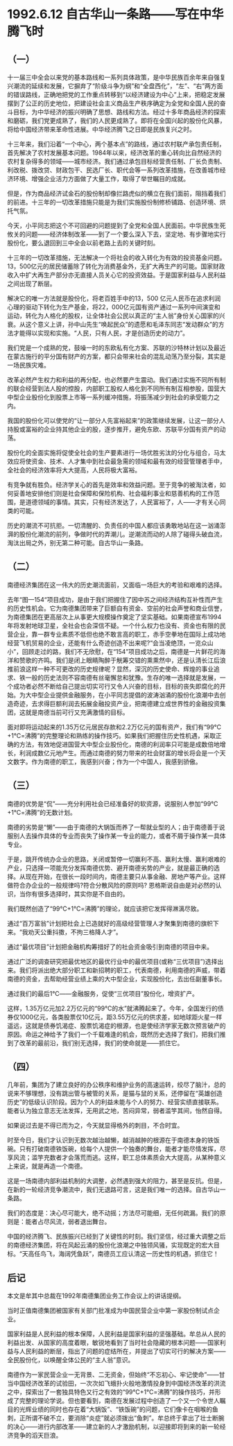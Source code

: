 # 1992.6.12 自古华山一条路——写在中华腾飞时

## （一）

十一届三中全会以来党的基本路线和一系列具体政策，是中华民族百余年来自强复兴潮流的延续和发展，它摒弃了“阶级斗争为纲”和“全盘西化”，“左”、“右”两方面的错误路线，正确地把党的工作重点转移到“以经济建设为中心”上来，把稳定发展摆到了公正的历史地位，把建设社会主义商品生产秩序确定为全党和全国人民的奋斗目标，为中华经济的振兴明确了思想、路线和方法。经过十多年商品经济的探索和磨砺，我们党更成熟了，我们的人民更成熟了。即将在全国兴起的股份化风暴，将给中国经济带来革命性进展。中华经济腾飞之日即是民族复兴之时。  
  
 十三年来，我们沿着“一个中心，两个基本点”的路线，通过农村联产承包责任制，首先解决了农村发展基本问题。1984年以来，经济改革的重心转向比自然经济的农村复杂得多的领域——城市经济。我们通过承包目标经营责任制、厂长负责制、利改税、拨改贷、财政包干、民选厂长、职代会等一系列改革措施，在改善城市经济环境、增强企业活力方面做了大量工作，取得了举世瞩目的成就。  
  
 但是，作为商品经济试金石的股份制却像拦路虎似的横立在我们面前，阻挡着我们的前进。十三年的一切改革措施只能是为我们实施股份制修桥铺路、创造环境、烘托气氛。  
  
 今天，小平同志把这个不可回避的问题提到了全党和全国人民面前。中华民族生死攸关的问题——经济体制改革——到了一个要么深入下去，坚定地、有步骤地实行股份化，要么退回到三中全会以前老路上去的关键时刻。  
  
 十三年的一切改革措施，无法解决一个将社会的收入转化为有效的投资基金问题。13，500亿元的居民储蓄除了转化为消费基金外，无扩大再生产的可能。国家财政收入中扩大再生产部分亦无直接人员关心它的投资效益。于是国家利益与人民利益之间出现了断层。  
  
 解决它的唯一方法就是股份化，将老百姓手中的13，500 亿元人民币在追求利润心理的驱动下转化为生产基金，将22，000亿元国有资产通过一系列中间演变和运动，转化为人格化的股权，让全体社会公民以真正的“主人翁”身份关心国家的兴衰。从这个意义上讲，孙中山先生“唤起民众”的遗愿和毛泽东同志“发动群众”的方法才能得以实现和实施。“人民，只有人民，才是创造历史的动力”。  
  
 我们党是一个成熟的党，鼓噪一时的东欧私有化方案、苏联的沙特林计划以及最近在蒙古施行的平分国有财产的方案，都只会带来社会的混乱动荡乃至分裂，其实是一场民族灾难。  
  
 改革必然产生权力和利益的再分配，也必然要产生震动。我们通过实施不同所有制的联合经营到法人股的控股，内部职工股权人格化到不同所有制互相参股，国营大中型企业股份化到股票上市等一系列缓冲措施，将振荡减少到社会的承受能力之内。  
  
 我国的股份化可以使党的“让一部分人先富裕起来”的政策继续发展，让这一部分人持股或富裕的企业持其他企业的股，逐步推开，避免东欧、苏联平分国有资产的动荡。  
  
 股份化的全面实施将促使全社会的生产要素进行一场优胜劣汰的分化与组合，马太效应将使资金、技术、人才集中到社会最急需的领域和最有效的经营管理者手中，全社会的经济效率将大大提高，人民将极大富裕。  
  
 有竞争就有胜负。经济学关心的首先是效率和效益问题。至于竞争的被淘汰者，如何妥善地安排他们则是社会保障和保险机构、社会福利事业和慈善机构的工作范围，是道德领域的事情。其实，只有经济发达了，人民富裕了，人——才有关心同类的可能。  
  
 历史的潮流不可抗拒。一切清醒的、负责任的中国人都应该勇敢地站在这一汹涌澎湃的股份化潮流的前列，争做时代的弄潮儿。逆潮流而动的人除了碰得头破血流，淘汰出局之外，别无第二种可能。自古华山一条路。

## **（二）**

南德经济集团在这一伟大的历史潮流面前，又面临一场巨大的考验和艰难的选择。  
  
 去年“图—154“项目成功，是由于我们把握住了因中苏之间经济结构互补性而产生的历史性机会。它为南德集团带来了巨额自有资金、空前的社会声誉和商业信誉，为南德集团在更高层次上从事更大规模操作奠定了坚实基础。如果南德宣布1994年将发射地球卫星，全社会也会深信不疑。一个什么权力也没有、资金也有限的民营企业，靠一群专业素质不低但也绝不敢言高的职工，赤手空拳地在国际上成功地经营飞机贸易的企业，还能有什么奇迹创造不出来呢?“会当凌绝顶，一览众山小”，回顾走过的路，我们不无欣慰，在“154”项目成功之后，南德是一片鲜花的海洋和赞歌的齐鸣。我们是闭上眼睛陶醉于觥筹交错的熏熏然中，还是认清长江后浪推前浪这样一种不可更改的历史规律呢？显然，深沉的历史使命、辉煌的事业追求、铁一般的历史法则不容南德有丝毫懈怠和犹豫。生存的唯一选择就是发展，一个成功者必然不断给自己提出切实可行又令人兴奋的目标，目标的丧失即腐化的开始。为大中型企业提供金融服务，在小平同志提倡的波涛汹涌的股份化浪潮中去创造奇迹，去求得巨额利润去拓展金融投资产业，把南德建立成世界性的金融投资集团，这就是南德当前可行又充满激情的目标。  
  
 面对即将运动起来的1.35万亿元居民存款和2.2万亿元的国有资产，我们有“99℃+1℃=沸腾”的完整理论和熟练的操作技巧。如果我们把握住历史性机遇，采取正确的方法，有效地促进国营大中型企业股份化，南德的利润率只可能是成数倍地增长，利润成数亿元地产生。而通过南德的努力带来的社会财富的增长将会是一个天文数字。作为南德的职工，我感到兴奋；作为一个中国人，我感到骄傲。

## **（三）**

南德的优势是“侃”——充分利用社会已经准备好的软资源，说服别人参加“99℃+1℃=沸腾”的无数计划。  
  
 南德的劣势是“懒”——由于南德的大锅饭而养了一帮就业型的人；由于南德善于说服别人去操作具体的专业而丧失了操作某一专业的能力，或者不屑于操作某一具体专业。  
  
 于是，跳开传统办企业的思路，关闭或暂停一切赢利不高、赢利太慢、赢利艰难的产业，只选择一项能充分发挥南德优势、避开南德劣势的产业，就是最正确的选择。从现在开始，在很长一段时间内，南德主要只从事金融、房地产等产业。这样做符合办企业的一般规律吗?符合分散风险的原则吗? 恩格斯说自由是对必然的认识，当你有很多选择时，其实你是不自由的。  
  
 我们既然创造了“99℃+1℃=沸腾”的理论，就应该把它发挥得淋漓尽致。  
  
 通过“百万富翁”计划把社会上已造就好的高级经营管理人才聚集到南德的旗帜下来。“我劝天公重抖擞，不拘三格降人才”。  
  
 通过“最优项目”计划把金融机构筹措好了的社会资金吸引到南德的项目中来。  
  
 通过广泛的调查研究把最优地区的最优行业中的最优项目\(或称“三优项目”\)选择出来。我们将派出绝大部分职工和新招聘的职工，代表南德，利用南德的声威，带着南德的资金，去帮助经营业绩上乘的大中型企业，实现股份化，去出任副董事长。  
  
 通过我们的最后1℃——金融服务，促使“三优项目”股份化，增资扩产。  
  
 这样，1.35万亿元加2.2万亿元的“99℃的水”就沸腾起来了。今年，全国发行的债券仅1000亿元，各类股票仅10亿元，距3.55万亿元的供求差，如地球距火星一样遥远，这就是债券饥渴症、股票饥渴症的根源，也是使经济学家无数次预言破产的原因。命运之神给予了我们一个千载难逢的机会，既然历史选择了我们，把我们推到了改革的最前沿，我们别无选择，我们的使命就是——抓住它。

## **（四）**

几年前，集团为了建立良好的办公秩序和维护业务的高速运转，绞尽了脑汁，总的说来不够理想，没有跳出管与被管的关系，是猫与鼠的关系，还停留在“英雄创造历史”的低级认识阶段。因为个人的利益未能与个人的努力、经营实绩直接联系。能者认为独立意志无法发挥，无用武之地，苦闷异常，弱者滥竽其间，怡然自得。  
  
 如果说过去是不得已而为之，今天就显得格外的刺目，不合时宜。  
  
 时至今日，我们才认识到无数次越治越懒，越消越肿的根源在于南德本身的铁饭碗。只有打破南德铁饭碗，给每个人提供一个独奏的舞台，能者才能尽情发挥，尽享风流；滥竽充数者才会落荒而逃。这样，职工总体素质会大大提高，从某种意义上来说，就是再造一个南德。  
  
 这是一场南德内部利益机制的大调整，必然遇到强大的阻力，甚至是反抗。但是，在新的一轮经济竞争潮流中，我们无退路可言，这是我们唯一的选择。自古华山一条路。  
  
 我们的态度是：决心尽可能大，绝不动摇；方法尽可能细，无任何疏漏。我们的原则是：能者占尽风流，弱者退出舞台。  
  
 中国的经济腾飞、民族振兴已经到了关键性的时刻。我们坚信，经过重大调整之后的南德经济集团，将在风起云涌的股份化浪潮之中独领风骚，实现既定的宏大目标。“天高任鸟飞，海阔凭鱼跃”，南德员工应认清这一历史性的机遇，抓住它！

## **后记**

本文是牟其中总裁在1992年南德集团业务工作会议上的讲话提纲。  
  
 当时正值南德集团被国家有关部门批准成为中国民营企业中第一家股份制试点企业。  
  
 国家利益是人民利益的根本保障，人民利益是国家利益的坚强基础。牟总从人民的利益出发、从国家的高度着眼，敏锐地看到了当时社会隐藏的根本问题——国家利益与人民利益的断层，指出了问题的症结所在，并提出了切实可行的解决方案——全民股份化，以唤醒全体公民的“主人翁”意识。  
  
 南德作为一家民营企业一无背景、二无资金，但始终“不忘初心、牢记使命”——甘当中国经济改革的试验田，一次次如飞蛾扑火般地激情投身到中国经济改革的洪流之中，探索出了一套独具特色又行之有效的“99℃+1℃=沸腾”的操作技巧，并形成了完整的理论学说。但也要看到，南德在发展过程中创造了一个又一个令世人瞩目的光辉业绩的同时也存在着“大锅饭”、“铁饭碗”的问题，它们像卡在咽喉的鱼刺，正所谓不破不立，要消除“炎症”就必须拨出“鱼刺”。牟总终于拿出了壮士断腕的决心——进行内部改革——建立新的人才激励机制，以迎接即将到来的新一轮经济竞争的滔天巨浪。  


